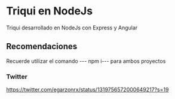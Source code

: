 # Triqui en NodeJs

Triqui desarrollado en NodeJs con Express y Angular

## Recomendaciones

Recuerde utilizar el comando --- npm i--- para ambos proyectos

### Twitter

https://twitter.com/egarzonrx/status/1319756572000649217?s=19

